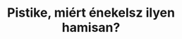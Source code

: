 ---
layout: riddle
title: Pistike, miért énekelsz ilyen hamisan?
sha256: 361ce3a383c0672eb4a2aa8a126f9716daafe308ab67785fa92e62946d3d3bd2
image: normal_e22c1ddda68cdabc.png
creator: Kozaróczy Zsolt
year: 2015
---